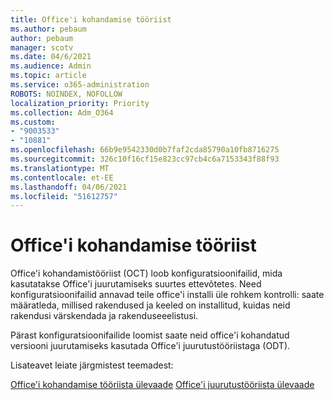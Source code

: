 ```yaml
---
title: Office'i kohandamise tööriist
ms.author: pebaum
author: pebaum
manager: scotv
ms.date: 04/6/2021
ms.audience: Admin
ms.topic: article
ms.service: o365-administration
ROBOTS: NOINDEX, NOFOLLOW
localization_priority: Priority
ms.collection: Adm_O364
ms.custom:
- "9003533"
- "10881"
ms.openlocfilehash: 66b9e9542330d0b7faf2cda85790a10fb8716275
ms.sourcegitcommit: 326c10f16cf15e823cc97cb4c6a7153343f88f93
ms.translationtype: MT
ms.contentlocale: et-EE
ms.lasthandoff: 04/06/2021
ms.locfileid: "51612757"
---
```

# <a name="office-customization-tool"></a>Office'i kohandamise tööriist

Office'i kohandamistööriist (OCT) loob konfiguratsioonifailid, mida kasutatakse Office'i juurutamiseks suurtes ettevõtetes. Need konfiguratsioonifailid annavad teile office'i installi üle rohkem kontrolli: saate määratleda, millised rakendused ja keeled on installitud, kuidas neid rakendusi värskendada ja rakenduseeelistusi. 

Pärast konfiguratsioonifailide loomist saate neid office'i kohandatud versiooni juurutamiseks kasutada Office'i juurutustööriistaga (ODT). 

Lisateavet leiate järgmistest teemadest:

[Office'i kohandamise tööriista ülevaade](https://docs.microsoft.com/deployoffice/overview-of-the-office-customization-tool-for-click-to-run) 
 [Office'i juurutustööriista ülevaade](https://docs.microsoft.com/deployoffice/overview-office-deployment-tool)